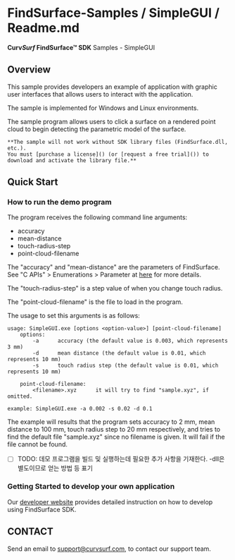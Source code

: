 # FindSurface-Samples / SimpleGUI / Readme.md
**Curv*Surf* FindSurface™ SDK** Samples - SimpleGUI

Overview
--------

This sample provides developers an example of application with graphic user interfaces that allows users to interact with the application.

The sample is implemented for Windows and Linux environments.

The sample program allows users to click a surface on a rendered point cloud to begin detecting the parametric model of the surface.

	**The sample will not work without SDK library files (FindSurface.dll, etc.).
	You must [purchase a license]() (or [request a free trial]()) to download and activate the library file.**


Quick Start
------------

### How to run the demo program

The program receives the following command line arguments:
	
  - accuracy
  - mean-distance
  - touch-radius-step
  - point-cloud-filename

The "accuracy" and "mean-distance" are the parameters of FindSurface. See "C APIs" > Enumerations > Parameter at [here](https://developers.curvsurf.com/documentation.jsp) for more details.

The "touch-radius-step" is a step value of when you change touch radius. 

The "point-cloud-filename" is the file to load in the program.

The usage to set this arguments is as follows:

	usage: SimpleGUI.exe [options <option-value>] [point-cloud-filename]
		options:
			-a 		accuracy (the default value is 0.003, which represents 3 mm)
			-d 		mean distance (the default value is 0.01, which represents 10 mm)
			-s 		touch radius step (the default value is 0.01, which represents 10 mm)

		point-cloud-filename:
			<filename>.xyz 		it will try to find "sample.xyz", if omitted.

	example: SimpleGUI.exe -a 0.002 -s 0.02 -d 0.1 

The example will results that the program sets accuracy to 2 mm, mean distance to 100 mm, touch radius step to 20 mm respectively, and tries to find the default file "sample.xyz" since no filename is given. It will fail if the file cannot be found.

- [ ] TODO: 데모 프로그램을 빌드 및 실행하는데 필요한 추가 사항을 기재한다. -dll은 별도이므로 얻는 방법 등 표기


### Getting Started to develop your own application

Our [developer website](https://developers.curvsurf.com/documentation.jsp) provides detailed instruction on how to develop using FindSurface SDK.


CONTACT
-------

Send an email to support@curvsurf.com, to contact our support team.
